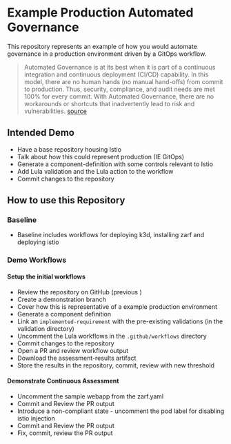 # Example Production Automated Governance

This repository represents an example of how you would automate governance in a production environment driven by a GitOps workflow. 

> Automated Governance is at its best when it is part of a continuous integration and continuous deployment (CI/CD) capability. In this model, there are no human hands (no manual hand-offs) from commit to production. Thus, security, compliance, and audit needs are met 100% for every commit. With Automated Governance, there are no workarounds or shortcuts that inadvertently lead to risk and vulnerabilities. [source](https://itrevolution.com/articles/what-is-automated-governance/)

## Intended Demo
- Have a base repository housing Istio
- Talk about how this could represent production (IE GitOps)
- Generate a component-definition with some controls relevant to Istio
- Add Lula validation and the Lula action to the workflow
- Commit changes to the repository


## How to use this Repository

### Baseline
- Baseline includes workflows for deploying k3d, installing zarf and deploying istio

### Demo Workflows

#### Setup the initial workflows
- Review the repository on GitHub (previous )
- Create a demonstration branch
- Cover how this is representative of a example production environment
- Generate a component definition
- Link an `implemented-requirement` with the pre-existing validations (in the validation directory)
- Uncomment the Lula workflows in the `.github/workflows` directory
- Commit changes to the repository
- Open a PR and review workflow output
- Download the assessment-results artifact
- Store the results in the repository, commit, review with new threshold

#### Demonstrate Continuous Assessment
- Uncomment the sample webapp from the zarf.yaml
- Commit and Review the PR output
- Introduce a non-compliant state - uncomment the pod label for disabling istio injection
- Commit and Review the PR output
- Fix, commit, review the PR output
